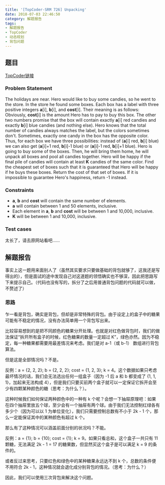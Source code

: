 ```yaml
---
title: '[TopCoder-SRM 726] Unpacking'
date: 2018-07-03 22:46:50
category: 解题报告
tags: 
- 解题报告
- TopCoder
- 动态规划
- 背包问题
---
```


## 题目

[TopCoder链接](http://community.topcoder.com/stat?c=problem_statement&pm=14759)

### Problem Statement

The holidays are near. Hero would like to buy some candies, so he went to the store. In the store he found some boxes. Each box has a label with three positive integers **a**[i], **b**[i], and **cost**[i]. Their meaning is as follows: Obviously, **cost**[i] is the amount Hero has to pay to buy this box. The other two numbers promise that the box will contain exactly **a**[i] red candies and exactly **b**[i] blue candies (and nothing else). Hero knows that the total number of candies always matches the label, but the colors sometimes don't. Sometimes, exactly one candy in the box has the opposite color. Thus, for each box we have three possibilities: instead of (**a**[i] red, **b**[i] blue) we can also get (**a**[i]+1 red, **b**[i]-1 blue) or (**a**[i]-1 red, **b**[i]+1 blue). Hero is going to buy some of the boxes. Then, he will bring them home, he will unpack all boxes and pool all candies together. Hero will be happy if the final pile of candies will contain at least **K** candies of the same color. Find the cheapest set of boxes such that it is guaranteed that Hero will be happy if he buys these boxes. Return the cost of that set of boxes. If it is impossible to guarantee Hero's happiness, return -1 instead.

<!--more-->

### Constraints

- **a**, **b** and **cost** will contain the same number of elements.
- **a** will contain between 1 and 50 elements, inclusive.
- Each element in **a**, **b** and **cost** will be between 1 and 10,000, inclusive.
- **K** will be between 1 and 10,000, inclusive.

### Test cases

太长了，请去原网站看吧……



## 解题报告

事实上这一题用来面别人了（虽然其实要求只要做基础的背包就够了，这我还是写得出的），但是面试的途中发现自己对这道题的领悟确实也不够深，因此把思路写下来提示自己。（代码也没有写的，拆分了之后用普通背包问题的代码就可以做，不赘述了）

### 思路

乍一看是背包，确实是背包，但却是非常特殊的背包。由于设定上的盒子中的糖果可能有不稳定的情况，没有办法简单用一个背包写出来。

比较容易想到的是把不同颜色的糖果分开处理。也就是对红色做背包时，我们的做法保证“拆开所有盒子的时候，红色糖果的数量一定超过 K”，绿色亦然。因为不稳定，每一种糖果都需要用最差情况来考虑。我们是对 a-1（或 b-1） 数组进行背包算法。

但是这是全部情况吗？不是。

反例：a = {2, 2, 2}; b = {2, 2, 2}; cost = {1, 2, 3}; k = 4。这个数据如果只考虑最坏情况的话，我们会无法选出任何一组盒子（因为 -1 后 a 和 b 都变成了 {1, 1, 1}，加起来无法构成 4），但是我们只要买前两个盒子就可以一定保证它拆开会至少有四颗某种颜色的糖（思考：为什么？）。

这种时候我们如何保证两种颜色中的一种有 k 个呢？会想一下抽屉原理吧：如果在四个抽屉里放五个球，至少会有一个抽屉有两个球。由于我们无法控制红绿各有多少个（因为可以以 1 为单位变化），我们只需要控制总数有不小于 2k - 1 个，那么一定能保证其中的某种颜色有超过 k 个。

那么有了这种情况可以涵盖前面分别的状况吗？不能。

反例：a = {1}; b = {10}; cost = {1}; k = 9。如果只看总和，这个盒子一共只有 11 颗糖，无法满足 2k - 1 = 17 的糖果数，但显然买这个盒子是可以满足 k = 9 的条件的。

或者反过来思考，只要红色和绿色中的某种糖果永远达不到 k 个，总数的条件便不用符合 2k - 1，这种情况就会退化成分别背包的情况。（思考：为什么？）

因此，我们可以使用三次背包来解决这个问题。

